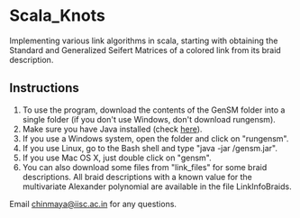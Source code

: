 # Scala_Knots

Implementing various link algorithms in scala, starting with obtaining the Standard and Generalized Seifert Matrices of a colored link from its braid description.

## Instructions

1. To use the program, download the contents of the GenSM folder into a single folder (if you don't use Windows, don't download rungensm).
2. Make sure you have Java installed (check [here](https://www.java.com/en/download/installed.jsp)).
3. If you use a Windows system, open the folder and click on "rungensm".
4. If you use Linux, go to the Bash shell and type "java -jar <filePath>/gensm.jar".
5. If you use Mac OS X, just double click on "gensm".
6. You can also download some files from "link_files" for some braid descriptions. All braid descriptions with a known value for the multivariate Alexander polynomial are available in the file LinkInfoBraids.
  
Email <chinmaya@iisc.ac.in> for any questions.
 
